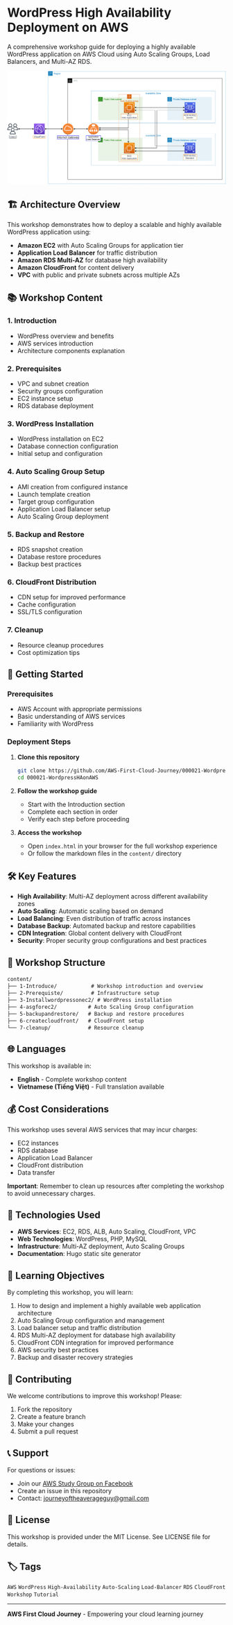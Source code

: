 # WordPress High Availability Deployment on AWS

A comprehensive workshop guide for deploying a highly available WordPress application on AWS Cloud using Auto Scaling Groups, Load Balancers, and Multi-AZ RDS.

![WordPress on AWS Architecture](static/images/diagram-wordpress-on-aws-cloud.png)

## 🏗️ Architecture Overview

This workshop demonstrates how to deploy a scalable and highly available WordPress application using:

- **Amazon EC2** with Auto Scaling Groups for application tier
- **Application Load Balancer** for traffic distribution
- **Amazon RDS Multi-AZ** for database high availability
- **Amazon CloudFront** for content delivery
- **VPC** with public and private subnets across multiple AZs

## 📚 Workshop Content

### 1. Introduction
- WordPress overview and benefits
- AWS services introduction
- Architecture components explanation

### 2. Prerequisites
- VPC and subnet creation
- Security groups configuration
- EC2 instance setup
- RDS database deployment

### 3. WordPress Installation
- WordPress installation on EC2
- Database connection configuration
- Initial setup and configuration

### 4. Auto Scaling Group Setup
- AMI creation from configured instance
- Launch template creation
- Target group configuration
- Application Load Balancer setup
- Auto Scaling Group deployment

### 5. Backup and Restore
- RDS snapshot creation
- Database restore procedures
- Backup best practices

### 6. CloudFront Distribution
- CDN setup for improved performance
- Cache configuration
- SSL/TLS configuration

### 7. Cleanup
- Resource cleanup procedures
- Cost optimization tips

## 🚀 Getting Started

### Prerequisites
- AWS Account with appropriate permissions
- Basic understanding of AWS services
- Familiarity with WordPress

### Deployment Steps

1. **Clone this repository**
   ```bash
   git clone https://github.com/AWS-First-Cloud-Journey/000021-WordpressHAonAWS.git
   cd 000021-WordpressHAonAWS
   ```

2. **Follow the workshop guide**
   - Start with the Introduction section
   - Complete each section in order
   - Verify each step before proceeding

3. **Access the workshop**
   - Open `index.html` in your browser for the full workshop experience
   - Or follow the markdown files in the `content/` directory

## 🛠️ Key Features

- **High Availability**: Multi-AZ deployment across different availability zones
- **Auto Scaling**: Automatic scaling based on demand
- **Load Balancing**: Even distribution of traffic across instances
- **Database Backup**: Automated backup and restore capabilities
- **CDN Integration**: Global content delivery with CloudFront
- **Security**: Proper security group configurations and best practices

## 📖 Workshop Structure

```
content/
├── 1-Introduce/           # Workshop introduction and overview
├── 2-Prerequiste/         # Infrastructure setup
├── 3-Installwordpressonec2/ # WordPress installation
├── 4-asgforec2/          # Auto Scaling Group configuration
├── 5-backupandrestore/   # Backup and restore procedures
├── 6-createcloudfront/   # CloudFront setup
└── 7-cleanup/            # Resource cleanup
```

## 🌐 Languages

This workshop is available in:
- **English** - Complete workshop content
- **Vietnamese (Tiếng Việt)** - Full translation available

## 💰 Cost Considerations

This workshop uses several AWS services that may incur charges:
- EC2 instances
- RDS database
- Application Load Balancer
- CloudFront distribution
- Data transfer

**Important**: Remember to clean up resources after completing the workshop to avoid unnecessary charges.

## 🔧 Technologies Used

- **AWS Services**: EC2, RDS, ALB, Auto Scaling, CloudFront, VPC
- **Web Technologies**: WordPress, PHP, MySQL
- **Infrastructure**: Multi-AZ deployment, Auto Scaling Groups
- **Documentation**: Hugo static site generator

## 📝 Learning Objectives

By completing this workshop, you will learn:

1. How to design and implement a highly available web application architecture
2. Auto Scaling Group configuration and management
3. Load balancer setup and traffic distribution
4. RDS Multi-AZ deployment for database high availability
5. CloudFront CDN integration for improved performance
6. AWS security best practices
7. Backup and disaster recovery strategies

## 🤝 Contributing

We welcome contributions to improve this workshop! Please:

1. Fork the repository
2. Create a feature branch
3. Make your changes
4. Submit a pull request

## 📞 Support

For questions or issues:
- Join our [AWS Study Group on Facebook](https://www.facebook.com/groups/awsstudygroupfcj/)
- Create an issue in this repository
- Contact: journeyoftheaverageguy@gmail.com

## 📄 License

This workshop is provided under the MIT License. See LICENSE file for details.

## 🏷️ Tags

`AWS` `WordPress` `High-Availability` `Auto-Scaling` `Load-Balancer` `RDS` `CloudFront` `Workshop` `Tutorial`

---

**AWS First Cloud Journey** - Empowering your cloud learning journey
